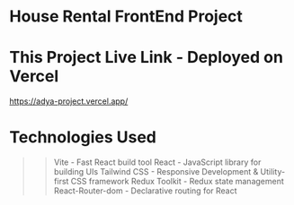 # House Rental FrontEnd Project

# This Project Live Link - Deployed on Vercel
https://adya-project.vercel.app/

# Technologies Used
>> Vite - Fast React build tool
>> React - JavaScript library for building UIs
>> Tailwind CSS - Responsive Development & Utility-first CSS framework 
>> Redux Toolkit - Redux state management
>> React-Router-dom - Declarative routing for React

